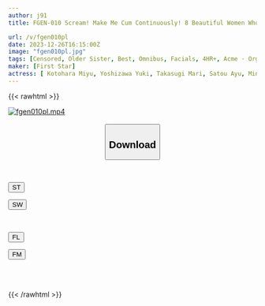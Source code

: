```yaml
---
author: j91
title: FGEN-010 Scream! Make Me Cum Continuously! 8 Beautiful Women Who Go Crazy After Being Fucked Without Any Time To Rest, 240 Minutes

url: /v/fgen010pl
date: 2023-12-26T16:15:00Z
image: "fgen010pl.jpg"
tags: [Censored, Older Sister, Best, Omnibus, Facials, 4HR+, Acme · Orgasm	]
maker: [First Star]
actress: [ Kotohara Miyu, Yoshizawa Yuki, Takasugi Mari, Satou Ayu, Minamino Ran, Motoyama Mai, Tsubaki Rika , Amagami Misa ]
---
```



{{< rawhtml >}}

<div class="video" data-videoid="Z3Y7jazdPwFqeLY">
    <a href="javascript:;">
        <img src="/v/fgen010pl/fgen010pl.jpg" width="WIDTH" height="HEIGHT" alt="fgen010pl.mp4" loading="lazy">
    </a>
</div>

<script type="text/javascript" src="https://j91.asia/asset/on-demand-st.js"></script>

<br>
  <link rel="stylesheet" href="https://j91.asia/asset/bs5.css">
  
  <center>
  <button class="btn btn-primary" type="button" data-bs-toggle="collapse" data-bs-target=".multi-collapse" aria-expanded="false" aria-controls="multiCollapseExample1 multiCollapseExample2"><h2>Download</h2></button></center>
</p>
<div class="row">
  <div class="col">
    <div class="collapse multi-collapse" id="multiCollapseExample1">
      <div class="card card-body">
	      	      <br>
<div class="buttons">  
<p><a href="https://streamtape.to/v/Z3Y7jazdPwFqeLY" target="_blank"><button class="btn-hover color-3"><i class="fa fa-download"></i> ST</button></a></p>
<p><a href="https://flaswish.com/jnf0pjeii6ek" target="_blank"><button class="btn-hover color-2"><i class="fa fa-download"></i> SW</button></a></p></div>
    </div>
  </div>
</div>
  <div class="col">
    <div class="collapse multi-collapse" id="multiCollapseExample2">
      <div class="card card-body">
	      <br>
<div class="buttons">
<p><a href="https://filelions.site/f/txa8k1b9yy34" target="_blank"><button class="btn-hover color-9"><i class="fa fa-download"></i> FL</button></a></p>
<p><a href="https://filemoon.sx/d/8gyaynz4o8t4" target="_blank"><button class="btn-hover color-8"><i class="fa fa-download"></i> FM</button></a></p></div>
<br><br>
      </div>
    </div>
  </div>
</div>

{{< /rawhtml >}}
